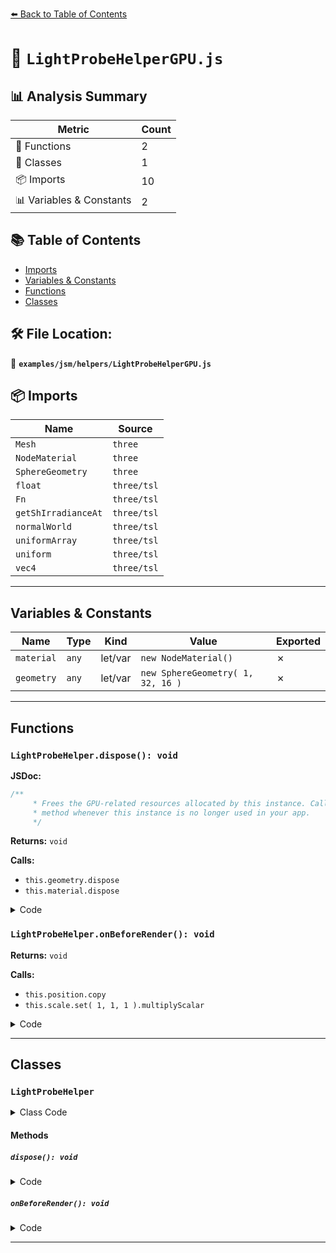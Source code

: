 [⬅️ Back to Table of Contents](../../../index.md)

# 📄 `LightProbeHelperGPU.js`

## 📊 Analysis Summary

| Metric | Count |
|--------|-------|
| 🔧 Functions | 2 |
| 🧱 Classes | 1 |
| 📦 Imports | 10 |
| 📊 Variables & Constants | 2 |

## 📚 Table of Contents

- [Imports](#imports)
- [Variables & Constants](#variables-constants)
- [Functions](#functions)
- [Classes](#classes)

## 🛠️ File Location:
📂 **`examples/jsm/helpers/LightProbeHelperGPU.js`**

## 📦 Imports

| Name | Source |
|------|--------|
| `Mesh` | `three` |
| `NodeMaterial` | `three` |
| `SphereGeometry` | `three` |
| `float` | `three/tsl` |
| `Fn` | `three/tsl` |
| `getShIrradianceAt` | `three/tsl` |
| `normalWorld` | `three/tsl` |
| `uniformArray` | `three/tsl` |
| `uniform` | `three/tsl` |
| `vec4` | `three/tsl` |


---

## Variables & Constants

| Name | Type | Kind | Value | Exported |
|------|------|------|-------|----------|
| `material` | `any` | let/var | `new NodeMaterial()` | ✗ |
| `geometry` | `any` | let/var | `new SphereGeometry( 1, 32, 16 )` | ✗ |


---

## Functions

### `LightProbeHelper.dispose(): void`

**JSDoc:**
```typescript
/**
	 * Frees the GPU-related resources allocated by this instance. Call this
	 * method whenever this instance is no longer used in your app.
	 */
```

**Returns:** `void`

**Calls:**

- `this.geometry.dispose`
- `this.material.dispose`

<details><summary>Code</summary>

```typescript
dispose() {

		this.geometry.dispose();
		this.material.dispose();

	}
```
</details>

### `LightProbeHelper.onBeforeRender(): void`

**Returns:** `void`

**Calls:**

- `this.position.copy`
- `this.scale.set( 1, 1, 1 ).multiplyScalar`

<details><summary>Code</summary>

```typescript
onBeforeRender() {

		this.position.copy( this.lightProbe.position );

		this.scale.set( 1, 1, 1 ).multiplyScalar( this.size );

		this._intensity.value = this.lightProbe.intensity;
		this._sh.array = this.lightProbe.sh.coefficients;

	}
```
</details>


---

## Classes

### `LightProbeHelper`

<details><summary>Class Code</summary>

```ts
class LightProbeHelper extends Mesh {

	/**
	 * Constructs a new light probe helper.
	 *
	 * @param {LightProbe} lightProbe - The light probe to visualize.
	 * @param {number} [size=1] - The size of the helper.
	 */
	constructor( lightProbe, size = 1 ) {

		const sh = uniformArray( lightProbe.sh.coefficients );
		const intensity = uniform( lightProbe.intensity );

		const RECIPROCAL_PI = float( 1 / Math.PI );

		const fragmentNode = Fn( () => {

			const irradiance = getShIrradianceAt( normalWorld, sh );

			const outgoingLight = RECIPROCAL_PI.mul( irradiance ).mul( intensity );

			return vec4( outgoingLight, 1.0 );

		} )();

		const material = new NodeMaterial();
		material.fragmentNode = fragmentNode;

		const geometry = new SphereGeometry( 1, 32, 16 );

		super( geometry, material );

		/**
		 * The light probe to visualize.
		 *
		 * @type {LightProbe}
		 */
		this.lightProbe = lightProbe;

		/**
		 * The size of the helper.
		 *
		 * @type {number}
		 * @default 1
		 */
		this.size = size;
		this.type = 'LightProbeHelper';

		this._intensity = intensity;
		this._sh = sh;

		this.onBeforeRender();

	}

	/**
	 * Frees the GPU-related resources allocated by this instance. Call this
	 * method whenever this instance is no longer used in your app.
	 */
	dispose() {

		this.geometry.dispose();
		this.material.dispose();

	}

	onBeforeRender() {

		this.position.copy( this.lightProbe.position );

		this.scale.set( 1, 1, 1 ).multiplyScalar( this.size );

		this._intensity.value = this.lightProbe.intensity;
		this._sh.array = this.lightProbe.sh.coefficients;

	}

}
```
</details>

#### Methods

##### `dispose(): void`

<details><summary>Code</summary>

```ts
dispose() {

		this.geometry.dispose();
		this.material.dispose();

	}
```
</details>

##### `onBeforeRender(): void`

<details><summary>Code</summary>

```ts
onBeforeRender() {

		this.position.copy( this.lightProbe.position );

		this.scale.set( 1, 1, 1 ).multiplyScalar( this.size );

		this._intensity.value = this.lightProbe.intensity;
		this._sh.array = this.lightProbe.sh.coefficients;

	}
```
</details>


---